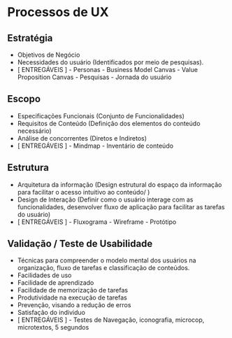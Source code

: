 # Processos de UX

## Estratégia
* Objetivos de Negócio
* Necessidades do usuário (Identificados por meio de pesquisas).
* [ ENTREGÁVEIS ] - Personas - Business Model Canvas - Value Proposition Canvas - Pesquisas - Jornada do usuário

## Escopo
* Especificações Funcionais (Conjunto de Funcionalidades)
* Requisitos de Conteúdo (Definição dos elementos do conteúdo necessário)
* Análise de concorrentes (Diretos e Indiretos)
* [ ENTREGÁVEIS ] - Mindmap - Inventário de conteúdo

## Estrutura
* Arquitetura da informação (Design estrutural do espaço da informação para facilitar o acesso intuitivo ao conteúdo/ )
* Design de Interação (Definir como o usuário interage com as funcionalidades, desenvolver fluxo de aplicação para facilitar as tarefas do usuário)
* [ ENTREGÁVEIS ] - Fluxograma - Wireframe - Protótipo

## Validação / Teste de Usabilidade
* Técnicas para compreender o modelo mental dos usuários na organização, fluxo de tarefas e classificação de conteúdos.
* Facilidades de uso
* Facilidade de aprendizado
* Facilidade de memorização de tarefas
* Produtividade na execução de tarefas
* Prevenção, visando a redução de erros
* Satisfação do individuo
* [ ENTREGÁVEIS ] - Testes de Navegação, iconografia, microcop, microtextos, 5 segundos





